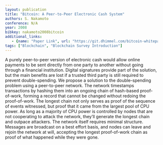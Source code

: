 ```yaml
---
layout: publication
title: "Bitcoin: A Peer-to-Peer Electronic Cash System"
authors: S. Nakamoto
conference: N/A
year: 2008
bibkey: nakamoto2008bitcoin
additional_links:
   - {name: "Paper Link", url: "https://git.dhimmel.com/bitcoin-whitepaper/"}
tags: ["Blockchain", "Blockchain Survey Introduction"]
---
```

A purely peer-to-peer version of electronic cash would allow online payments to be sent directly from one party to another without going through a financial institution. Digital signatures provide part of the solution, but the main benefits are lost if a trusted third party is still required to prevent double-spending. We propose a solution to the double-spending problem using a peer-to-peer network. The network timestamps transactions by hashing them into an ongoing chain of hash-based proof-of-work, forming a record that cannot be changed without redoing the proof-of-work. The longest chain not only serves as proof of the sequence of events witnessed, but proof that it came from the largest pool of CPU power. As long as a majority of CPU power is controlled by nodes that are not cooperating to attack the network, they’ll generate the longest chain and outpace attackers. The network itself requires minimal structure. Messages are broadcast on a best effort basis, and nodes can leave and rejoin the network at will, accepting the longest proof-of-work chain as proof of what happened while they were gone.